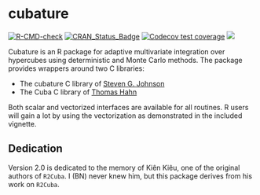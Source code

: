 
<!-- README.md is generated from the source: README.Rmd -->

# cubature

<!-- badges: start -->

[![R-CMD-check](https://github.com/bnaras/cubature/actions/workflows/R-CMD-check.yaml/badge.svg)](https://github.com/bnaras/cubature/actions/workflows/R-CMD-check.yaml)
[![CRAN_Status_Badge](http://www.r-pkg.org/badges/version/cubature)](https://cran.r-project.org/package=cubature)
[![Codecov test
coverage](https://codecov.io/gh/bnaras/cubature/graph/badge.svg)](https://app.codecov.io/gh/bnaras/cubature)
[![](https://cranlogs.r-pkg.org/badges/cubature)](https://CRAN.R-project.org/package=cubature)
<!-- badges: end -->

Cubature is an R package for adaptive multivariate integration over
hypercubes using deterministic and Monte Carlo methods. The package
provides wrappers around two C libraries:

- The cubature C library of [Steven G.
  Johnson](https://math.mit.edu/~stevenj/)
- The Cuba C library of [Thomas
  Hahn](https://wwwth.mpp.mpg.de/members/hahn/)

Both scalar and vectorized interfaces are available for all routines. R
users will gain a lot by using the vectorization as demonstrated in the
included vignette.

## Dedication

Version 2.0 is dedicated to the memory of Kiên Kiêu, one of the original
authors of `R2Cuba`. I (BN) never knew him, but this package derives
from his work on `R2Cuba`.

